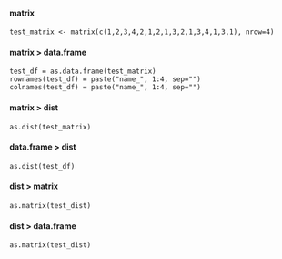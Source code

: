 
#### matrix
```Rscript
test_matrix <- matrix(c(1,2,3,4,2,1,2,1,3,2,1,3,4,1,3,1), nrow=4)
```

#### matrix > data.frame
```
test_df = as.data.frame(test_matrix)
rownames(test_df) = paste("name_", 1:4, sep="")
colnames(test_df) = paste("name_", 1:4, sep="")
```

#### matrix > dist
```
as.dist(test_matrix)
```

#### data.frame > dist
```
as.dist(test_df)
```

#### dist > matrix
```
as.matrix(test_dist)
```
#### dist > data.frame
```
as.matrix(test_dist)
```
